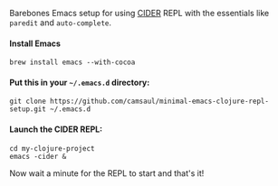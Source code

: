 Barebones Emacs setup for using [CIDER](https://github.com/clojure-emacs/cider) REPL with the essentials like `paredit` and `auto-complete`.

#### Install Emacs

```shell
brew install emacs --with-cocoa
```

#### Put this in your `~/.emacs.d` directory:

```shell
git clone https://github.com/camsaul/minimal-emacs-clojure-repl-setup.git ~/.emacs.d
```

#### Launch the CIDER REPL:

```shell
cd my-clojure-project
emacs -cider &
```

Now wait a minute for the REPL to start and that's it!
